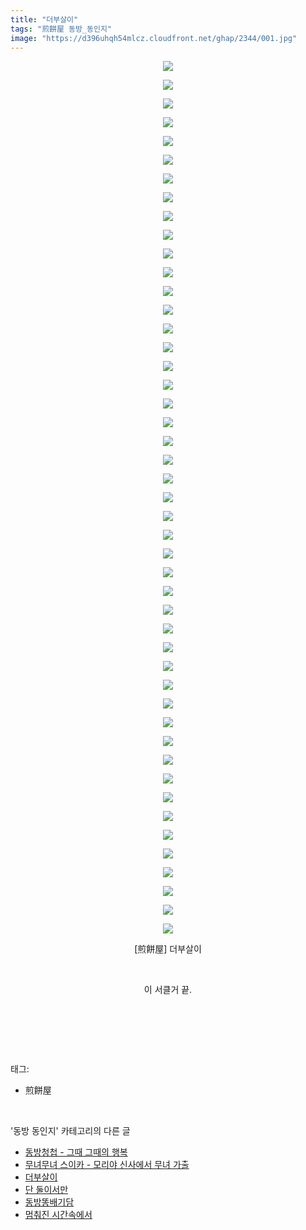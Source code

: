 ```yaml
---
title: "더부살이"
tags: "煎餅屋 동방_동인지"
image: "https://d396uhqh54mlcz.cloudfront.net/ghap/2344/001.jpg"
---
```

<div class="article">
<p style="text-align: center; clear: none; float: none;"><img src="{{ site.imgserver7 }}/ghap/2344/001.jpg"/></p>
<p style="text-align: center; clear: none; float: none;"><img src="{{ site.imgserver7 }}/ghap/2344/002.jpg"/></p>
<p style="text-align: center; clear: none; float: none;"><img src="{{ site.imgserver7 }}/ghap/2344/003.jpg"/></p>
<p style="text-align: center; clear: none; float: none;"><img src="{{ site.imgserver7 }}/ghap/2344/004.jpg"/></p>
<p style="text-align: center; clear: none; float: none;"><img src="{{ site.imgserver7 }}/ghap/2344/005.jpg"/></p>
<p style="text-align: center; clear: none; float: none;"><img src="{{ site.imgserver7 }}/ghap/2344/006.jpg"/></p>
<p style="text-align: center; clear: none; float: none;"><img src="{{ site.imgserver7 }}/ghap/2344/007.jpg"/></p>
<p style="text-align: center; clear: none; float: none;"><img src="{{ site.imgserver7 }}/ghap/2344/008.jpg"/></p>
<p style="text-align: center; clear: none; float: none;"><img src="{{ site.imgserver7 }}/ghap/2344/009.jpg"/></p>
<p style="text-align: center; clear: none; float: none;"><img src="{{ site.imgserver7 }}/ghap/2344/010.jpg"/></p>
<p style="text-align: center; clear: none; float: none;"><img src="{{ site.imgserver7 }}/ghap/2344/011.jpg"/></p>
<p style="text-align: center; clear: none; float: none;"><img src="{{ site.imgserver7 }}/ghap/2344/012.jpg"/></p>
<p style="text-align: center; clear: none; float: none;"><img src="{{ site.imgserver7 }}/ghap/2344/013.jpg"/></p>
<p style="text-align: center; clear: none; float: none;"><img src="{{ site.imgserver7 }}/ghap/2344/014.jpg"/></p>
<p style="text-align: center; clear: none; float: none;"><img src="{{ site.imgserver7 }}/ghap/2344/015.jpg"/></p>
<p style="text-align: center; clear: none; float: none;"><img src="{{ site.imgserver7 }}/ghap/2344/016.jpg"/></p>
<p style="text-align: center; clear: none; float: none;"><img src="{{ site.imgserver7 }}/ghap/2344/017.jpg"/></p>
<p style="text-align: center; clear: none; float: none;"><img src="{{ site.imgserver7 }}/ghap/2344/018.jpg"/></p>
<p style="text-align: center; clear: none; float: none;"><img src="{{ site.imgserver7 }}/ghap/2344/019.jpg"/></p>
<p style="text-align: center; clear: none; float: none;"><img src="{{ site.imgserver7 }}/ghap/2344/020.jpg"/></p>
<p style="text-align: center; clear: none; float: none;"><img src="{{ site.imgserver7 }}/ghap/2344/021.jpg"/></p>
<p style="text-align: center; clear: none; float: none;"><img src="{{ site.imgserver7 }}/ghap/2344/022.jpg"/></p>
<p style="text-align: center; clear: none; float: none;"><img src="{{ site.imgserver7 }}/ghap/2344/023.jpg"/></p>
<p style="text-align: center; clear: none; float: none;"><img src="{{ site.imgserver7 }}/ghap/2344/024.jpg"/></p>
<p style="text-align: center; clear: none; float: none;"><img src="{{ site.imgserver7 }}/ghap/2344/025.jpg"/></p>
<p style="text-align: center; clear: none; float: none;"><img src="{{ site.imgserver7 }}/ghap/2344/026.jpg"/></p>
<p style="text-align: center; clear: none; float: none;"><img src="{{ site.imgserver7 }}/ghap/2344/027.jpg"/></p>
<p style="text-align: center; clear: none; float: none;"><img src="{{ site.imgserver7 }}/ghap/2344/028.jpg"/></p>
<p style="text-align: center; clear: none; float: none;"><img src="{{ site.imgserver7 }}/ghap/2344/029.jpg"/></p>
<p style="text-align: center; clear: none; float: none;"><img src="{{ site.imgserver7 }}/ghap/2344/030.jpg"/></p>
<p style="text-align: center; clear: none; float: none;"><img src="{{ site.imgserver7 }}/ghap/2344/031.jpg"/></p>
<p style="text-align: center; clear: none; float: none;"><img src="{{ site.imgserver7 }}/ghap/2344/032.jpg"/></p>
<p style="text-align: center; clear: none; float: none;"><img src="{{ site.imgserver7 }}/ghap/2344/033.jpg"/></p>
<p style="text-align: center; clear: none; float: none;"><img src="{{ site.imgserver7 }}/ghap/2344/034.jpg"/></p>
<p style="text-align: center; clear: none; float: none;"><img src="{{ site.imgserver7 }}/ghap/2344/035.jpg"/></p>
<p style="text-align: center; clear: none; float: none;"><img src="{{ site.imgserver7 }}/ghap/2344/036.jpg"/></p>
<p style="text-align: center; clear: none; float: none;"><img src="{{ site.imgserver7 }}/ghap/2344/037.jpg"/></p>
<p style="text-align: center; clear: none; float: none;"></p>
<p style="text-align: center; clear: none; float: none;"><img src="{{ site.imgserver7 }}/ghap/2344/038.jpg"/></p>
<p style="text-align: center; clear: none; float: none;"><img src="{{ site.imgserver7 }}/ghap/2344/039.jpg"/></p>
<p style="text-align: center; clear: none; float: none;"><img src="{{ site.imgserver7 }}/ghap/2344/040.jpg"/></p>
<p style="text-align: center; clear: none; float: none;"><img src="{{ site.imgserver7 }}/ghap/2344/041.jpg"/></p>
<p style="text-align: center; clear: none; float: none;"><img src="{{ site.imgserver7 }}/ghap/2344/042.jpg"/></p>
<p style="text-align: center; clear: none; float: none;"><img src="{{ site.imgserver7 }}/ghap/2344/043.jpg"/></p>
<p style="text-align: center; clear: none; float: none;"><img src="{{ site.imgserver7 }}/ghap/2344/044.jpg"/></p>
<p style="text-align: center; clear: none; float: none;"><img src="{{ site.imgserver7 }}/ghap/2344/045.jpg"/></p>
<p style="text-align: center; clear: none; float: none;"><img src="{{ site.imgserver7 }}/ghap/2344/046.jpg"/></p>
<p style="text-align: center; clear: none; float: none;"><img src="{{ site.imgserver7 }}/ghap/2344/047.jpg"/></p>
<p style="text-align: center; clear: none; float: none;">[煎餅屋] 더부살이</p>
<p style="text-align: center; clear: none; float: none;"><br/></p>
<p style="text-align: center; clear: none; float: none;">이 서클거 끝.</p>
<p style="text-align: center; clear: none; float: none;"><br/></p>
<p><br/></p>
</div><br/>
<div class="tagTrail">
<p>태그: </p>
<ul>
<li>煎餅屋</li>
</ul>
</div><br/>
<div class="another">
<p>'동방 동인지' 카테고리의 다른 글</p>
<ul>
<li><a href="/ghap_2346">동방청첩 - 그때 그때의 행복</a></li>
<li><a href="/ghap_2345">무녀무녀 스이카 - 모리야 신사에서 무녀 가출</a></li>
<li><a href="/ghap_2344">더부살이</a></li>
<li><a href="/ghap_2343">단 둘이서만</a></li>
<li><a href="/ghap_2341">동방똥배기담</a></li>
<li><a href="/ghap_2339">멈춰진 시간속에서</a></li>
</ul>
</div><br/>
<div class="cb_module cb_fluid">
<div class="cb_wrt cb_profile">
</div><!-- commentList close -->
</div><br/>
